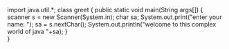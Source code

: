 import java.util.*;
class greet
{
    public static void main(String args[]) 
    {
        scanner s = new Scanner(System.in);
        char sa;
        System.out.print("enter your name: ");
        sa = s.nextChar();
        System.out.println("welcome to this complex world of java "+sa);
    }  
}
